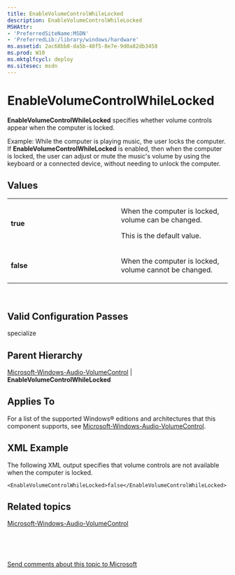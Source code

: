 ```yaml
---
title: EnableVolumeControlWhileLocked
description: EnableVolumeControlWhileLocked
MSHAttr:
- 'PreferredSiteName:MSDN'
- 'PreferredLib:/library/windows/hardware'
ms.assetid: 2ac68bb8-da5b-48f5-8e7e-9d0a82db3458
ms.prod: W10
ms.mktglfcycl: deploy
ms.sitesec: msdn
---
```


# EnableVolumeControlWhileLocked


**EnableVolumeControlWhileLocked** specifies whether volume controls appear when the computer is locked.

Example: While the computer is playing music, the user locks the computer. If **EnableVolumeControlWhileLocked** is enabled, then when the computer is locked, the user can adjust or mute the music's volume by using the keyboard or a connected device, without needing to unlock the computer.

## Values


<table>
<colgroup>
<col width="50%" />
<col width="50%" />
</colgroup>
<tbody>
<tr class="odd">
<td><p><strong>true</strong></p></td>
<td><p>When the computer is locked, volume can be changed.</p>
<p>This is the default value.</p></td>
</tr>
<tr class="even">
<td><p><strong>false</strong></p></td>
<td><p>When the computer is locked, volume cannot be changed.</p></td>
</tr>
</tbody>
</table>

 

## Valid Configuration Passes


specialize

## Parent Hierarchy


[Microsoft-Windows-Audio-VolumeControl](microsoft-windows-audio-volumecontrol-win7-microsoft-windows-audio-volumecontrol.md) | **EnableVolumeControlWhileLocked**

## Applies To


For a list of the supported Windows® editions and architectures that this component supports, see [Microsoft-Windows-Audio-VolumeControl](microsoft-windows-audio-volumecontrol-win7-microsoft-windows-audio-volumecontrol.md).

## XML Example


The following XML output specifies that volume controls are not available when the computer is locked.

``` syntax
<EnableVolumeControlWhileLocked>false</EnableVolumeControlWhileLocked>
```

## Related topics


[Microsoft-Windows-Audio-VolumeControl](microsoft-windows-audio-volumecontrol-win7-microsoft-windows-audio-volumecontrol.md)

 

 

[Send comments about this topic to Microsoft](mailto:wsddocfb@microsoft.com?subject=Documentation%20feedback%20%5Bp_unattend\p_unattend%5D:%20EnableVolumeControlWhileLocked%20%20RELEASE:%20%2810/3/2016%29&body=%0A%0APRIVACY%20STATEMENT%0A%0AWe%20use%20your%20feedback%20to%20improve%20the%20documentation.%20We%20don't%20use%20your%20email%20address%20for%20any%20other%20purpose,%20and%20we'll%20remove%20your%20email%20address%20from%20our%20system%20after%20the%20issue%20that%20you're%20reporting%20is%20fixed.%20While%20we're%20working%20to%20fix%20this%20issue,%20we%20might%20send%20you%20an%20email%20message%20to%20ask%20for%20more%20info.%20Later,%20we%20might%20also%20send%20you%20an%20email%20message%20to%20let%20you%20know%20that%20we've%20addressed%20your%20feedback.%0A%0AFor%20more%20info%20about%20Microsoft's%20privacy%20policy,%20see%20http://privacy.microsoft.com/default.aspx. "Send comments about this topic to Microsoft")





